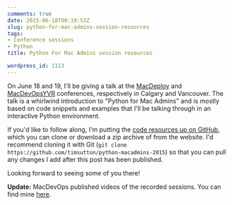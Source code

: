 ```yaml
---
comments: true
date: 2015-06-18T00:19:53Z
slug: python-for-mac-admins-session-resources
tags:
- Conference sessions
- Python
title: Python For Mac Admins session resources

wordpress_id: 1113
---
```


On June 18 and 19, I'll be giving a talk at the [MacDeploy](http://macdeployment.ca) and [MacDevOpsYVR](http://www.macdevops.ca) conferences, respectively in Calgary and Vancouver. The talk is a whirlwind introduction to "Python for Mac Admins" and is mostly based on code snippets and examples that I'll be talking through in an interactive Python environment.

If you'd like to follow along, I'm putting the [code resources up on GitHub](https://github.com/timsutton/python-macadmins-2015), which you can clone or download a zip archive of from the website. I'd recommend cloning it with Git (`git clone https://github.com/timsutton/python-macadmins-2015`) so that you can pull any changes I add after this post has been published.

Looking forward to seeing some of you there!

**Update:** MacDevOps published videos of the recorded sessions. You can find mine [here](https://macdevops.ca/MDO2015/tim/Default.html).
